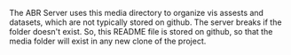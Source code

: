 The ABR Server uses this media directory to organize vis assests and datasets, which are not typically stored on github.  The server breaks if the folder doesn't exist.  So, this README file is stored on github, so that the media folder will exist in any new clone of the project. 
